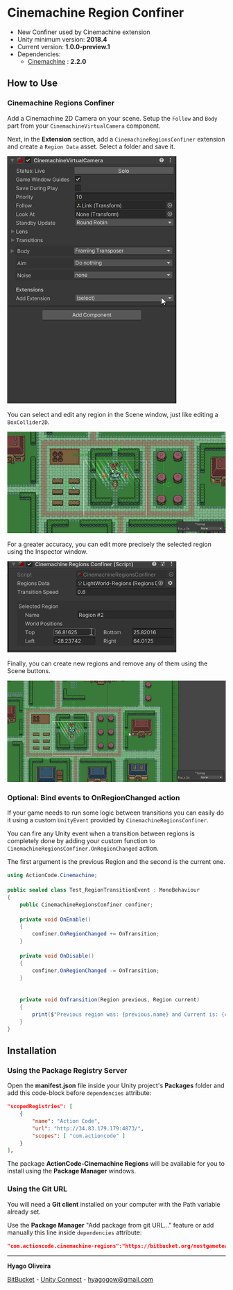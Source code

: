 # Cinemachine Region Confiner #

* New Confiner used by Cinemachine extension
* Unity minimum version: **2018.4**
* Current version: **1.0.0-preview.1**
* Dependencies:
    - [Cinemachine](https://docs.unity3d.com/Packages/com.unity.cinemachine@2.2/changelog/CHANGELOG.html) : **2.2.0**


## How to Use

### Cinemachine Regions Confiner

Add a Cinemachine 2D Camera on your scene. Setup the ```Follow``` and ```Body``` part from your ```CinemachineVirtualCamera``` component.

Next, in the **Extension** section, add a ```CinemachineRegionsConfiner``` extension and create a ```Region Data``` asset. Select a folder and save it.

![alt text][cinemachine-regions-confiner]

You can select and edit any region in the Scene window, just like editing a ```BoxCollider2D```.

![alt text][edit-region]

For a greater accuracy, you can edit more precisely the selected region using the Inspector window.

![alt text][edit-world-position-region]

Finally, you can create new regions and remove any of them using the Scene buttons.

![alt text][add-remove-region]

### Optional: Bind events to OnRegionChanged action

If your game needs to run some logic between transitions you can easily do it using a custom ```UnityEvent``` provided by ```CinemachineRegionsConfiner```.

You can fire any Unity event when a transition between regions is completely done by adding your custom function to ```CinemachineRegionsConfiner.OnRegionChanged``` action.

The first argument is the previous Region and the second is the current one.

```csharp
using ActionCode.Cinemachine;

public sealed class Test_RegionTransitionEvent : MonoBehaviour
{
    public CinemachineRegionsConfiner confiner;

    private void OnEnable()
    {
        confiner.OnRegionChanged += OnTransition;
    }

    private void OnDisable()
    {
        confiner.OnRegionChanged -= OnTransition;
    }


    private void OnTransition(Region previous, Region current)
    {
        print($"Previous region was: {previous.name} and Current is: {current.name}");
    }
}
```

## Installation

### Using the Package Registry Server

Open the **manifest.json** file inside your Unity project's **Packages** folder and add this code-block before `dependencies` attribute:

```json
"scopedRegistries": [ 
    { 
        "name": "Action Code", 
        "url": "http://34.83.179.179:4873/", 
        "scopes": [ "com.actioncode" ] 
    } 
],
```

The package **ActionCode-Cinemachine Regions** will be available for you to install using the **Package Manager** windows.

### Using the Git URL

You will need a **Git client** installed on your computer with the Path variable already set. 

Use the **Package Manager** "Add package from git URL..." feature or add manually this line inside `dependencies` attribute: 

```json
"com.actioncode.cinemachine-regions":"https://bitbucket.org/nostgameteam/cinemachine-regions.git"
```

---

**Hyago Oliveira**

[BitBucket](https://bitbucket.org/HyagoGow/) -
[Unity Connect](https://connect.unity.com/u/hyago-oliveira) -
<hyagogow@gmail.com>

[cinemachine-regions-confiner]: /Documentation~/add-cinemachine-regions-confiner.gif "Adding a Cinemachine Regions Confiner extension"
[edit-region]: /Documentation~/edit-region.gif "Editing regions"
[add-remove-region]: /Documentation~/add-remove-region.gif "Adding and removing regions"
[edit-world-position-region]: /Documentation~/edit-world-position-region.gif "Editing region using World Position"